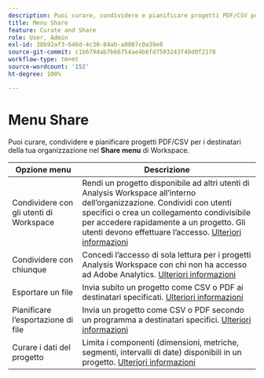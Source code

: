 ```yaml
---
description: Puoi curare, condividere e pianificare progetti PDF/CSV per i destinatari all’interno dell’organizzazione.
title: Menu Share
feature: Curate and Share
role: User, Admin
exl-id: 38b92af3-646d-4c30-84ab-a0007c0a39e8
source-git-commit: c1b679dab7b66754ae4b6fd7503243f40d0f2178
workflow-type: tm+mt
source-wordcount: '152'
ht-degree: 100%

---
```


# Menu Share

Puoi curare, condividere e pianificare progetti PDF/CSV per i destinatari della tua organizzazione nel **Share menu** di Workspace.

| Opzione menu | Descrizione |
|---|---|
| Condividere con gli utenti di Workspace | Rendi un progetto disponibile ad altri utenti di Analysis Workspace all’interno dell’organizzazione. Condividi con utenti specifici o crea un collegamento condivisibile per accedere rapidamente a un progetto. Gli utenti devono effettuare l’accesso. [Ulteriori informazioni](/help/analyze/analysis-workspace/curate-share/share-projects.md) |
| Condividere con chiunque | Concedi l’accesso di sola lettura per i progetti Analysis Workspace con chi non ha accesso ad Adobe Analytics. [Ulteriori informazioni](/help/analyze/analysis-workspace/curate-share/share-projects.md) |
| Esportare un file | Invia subito un progetto come CSV o PDF ai destinatari specificati. [Ulteriori informazioni](/help/analyze/analysis-workspace/curate-share/t-schedule-report.md) |
| Pianificare l’esportazione di file | Invia un progetto come CSV o PDF secondo un programma a destinatari specifici. [Ulteriori informazioni](/help/analyze/analysis-workspace/curate-share/t-schedule-report.md) |
| Curare i dati del progetto | Limita i componenti (dimensioni, metriche, segmenti, intervalli di date) disponibili in un progetto. [Ulteriori informazioni](/help/analyze/analysis-workspace/curate-share/curate.md) |
